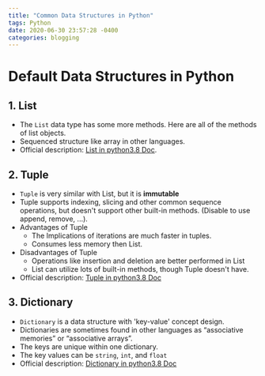 ```yaml
---
title: "Common Data Structures in Python"
tags: Python
date: 2020-06-30 23:57:28 -0400
categories: blogging
---
```


# Default Data Structures in Python

## 1. List
- The `List` data type has some more methods. Here are all of the methods of list objects.
- Sequenced structure like array in other languages.
- Official description: [List in python3.8 Doc](https://docs.python.org/3.8/tutorial/datastructures.html#more-on-lists).


## 2. Tuple
- `Tuple` is very similar with List, but it is <b>immutable</b>
- Tuple supports indexing, slicing and other common sequence operations, but doesn't support other built-in methods. (Disable to use append, remove, ...).
- Advantages of Tuple
  - The Implications of iterations are much faster in tuples.
  - Consumes less memory then List.
- Disadvantages of Tuple
  - Operations like insertion and deletion are better performed in List
  - List can utilize lots of built-in methods, though Tuple doesn't have.
- Official description: [Tuple in python3.8 Doc](https://docs.python.org/3.8/tutorial/datastructures.html#tuples-and-sequences)

## 3. Dictionary
- `Dictionary` is a data structure with 'key-value' concept design.
- Dictionaries are sometimes found in other languages as “associative memories” or “associative arrays”.
- The keys are unique within one dictionary.
- The key values can be `string`, `int`, and `float`
- Official description: [Dictionary in python3.8 Doc](https://docs.python.org/3.8/tutorial/datastructures.html#dictionaries)